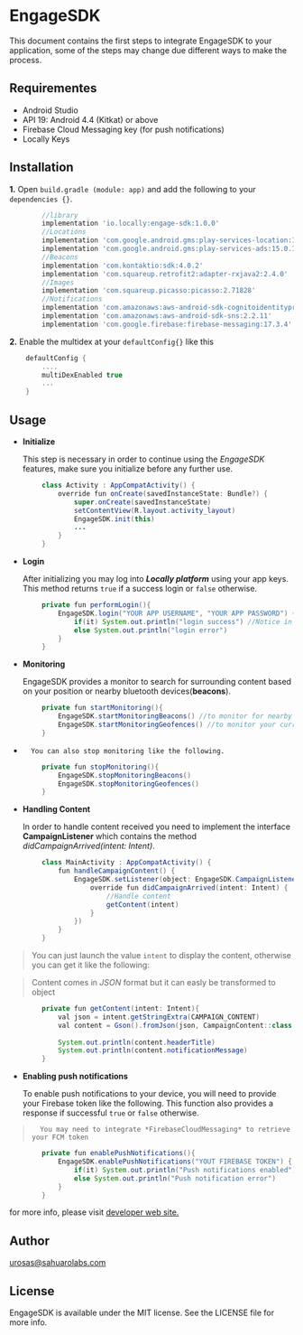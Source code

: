# EngageSDK

This document contains the first steps to integrate EngageSDK to your application, some of the steps may change due different ways to make the process.

## Requirementes

  - Android Studio
  - API 19: Android 4.4 (Kitkat) or above
  - Firebase Cloud Messaging key (for push notifications)
  - Locally Keys
  
## Installation
**1.**  Open `build.gradle (module: app)` and add the following to your `dependencies {}`.


```groovy
        //library
        implementation 'io.locally:engage-sdk:1.0.0'
        //Locations
        implementation 'com.google.android.gms:play-services-location:15.0.1'
        implementation 'com.google.android.gms:play-services-ads:15.0.1'
        //Beacons
        implementation 'com.kontaktio:sdk:4.0.2'
        implementation 'com.squareup.retrofit2:adapter-rxjava2:2.4.0'
        //Images
        implementation 'com.squareup.picasso:picasso:2.71828'
        //Notifications
        implementation 'com.amazonaws:aws-android-sdk-cognitoidentityprovider:2.6.8'
        implementation 'com.amazonaws:aws-android-sdk-sns:2.2.11'
        implementation 'com.google.firebase:firebase-messaging:17.3.4'
```

**2.**  Enable the multidex at your `defaultConfig{}` like this

```groovy
    defaultConfig {
        ....
        multiDexEnabled true
        ...
    }
```

## Usage
- **Initialize**

    This step is necessary in order to continue using the _EngageSDK_ features, make sure you initialize before any further use.

```Java
        class Activity : AppCompatActivity() {
            override fun onCreate(savedInstanceState: Bundle?) {
                super.onCreate(savedInstanceState)
                setContentView(R.layout.activity_layout)
                EngageSDK.init(this)
                ...
            }
        }
```

- **Login**
    
    After initializing you may log into _**Locally platform**_ using your app keys. This method returns `true` if a success login or `false` otherwise.

```Java
        private fun performLogin(){
            EngageSDK.login("YOUR APP USERNAME", "YOUR APP PASSWORD") { //Here you can handle the response
                if(it) System.out.println("login success") //Notice in kotlin default lambda object "it"
                else System.out.println("login error")
            }
        }
```

- **Monitoring**
    
    EngageSDK provides a monitor to search for surrounding content based on your position or nearby bluetooth devices(**beacons**).

```Java
        private fun startMonitoring(){
            EngageSDK.startMonitoringBeacons() //to monitor for nearby beacons
            EngageSDK.startMonitoringGeofences() //to monitor your current location
        }
```

*       You can also stop monitoring like the following.
        
```Java
        private fun stopMonitoring(){
            EngageSDK.stopMonitoringBeacons() 
            EngageSDK.stopMonitoringGeofences() 
        }
```

- **Handling Content**

    In order to handle content received you need to implement the interface **CampaignListener** which contains the method _didCampaignArrived(intent: Intent)_.

```Java
        class MainActivity : AppCompatActivity() {             
            fun handleCampaignContent() {
                EngageSDK.setListener(object: EngageSDK.CampaignListener {
                    override fun didCampaignArrived(intent: Intent) {
                        //Handle content
                        getContent(intent)
                    }
                })
            }
        }
```
>You can just launch the value `intent` to display the content, otherwise you can get it like the following:

>Content comes in *JSON* format but it can easly be transformed to object
    
```Java
        private fun getContent(intent: Intent){
            val json = intent.getStringExtra(CAMPAIGN_CONTENT)
            val content = Gson().fromJson(json, CampaignContent::class.java)
            
            System.out.println(content.headerTitle)
            System.out.println(content.notificationMessage)
        }
```
    
- **Enabling push notifications**

    To enable push notifications to your device, you will need to provide your Firebase token like the following. This function also provides a response if successful `true` or `false` otherwise.

>       You may need to integrate *FirebaseCloudMessaging* to retrieve your FCM token 

```Java
        private fun enablePushNotifications(){
            EngageSDK.enablePushNotifications("YOUT FIREBASE TOKEN") { //here you can handle the response
                if(it) System.out.println("Push notifications enabled")
                else System.out.println("Push notification error")
            }
        }
```

for more info, please visit [developer web site.](https://locally.io/developers/)

## Author
urosas@sahuarolabs.com

## License
EngageSDK is available under the MIT license. See the LICENSE file for more info.